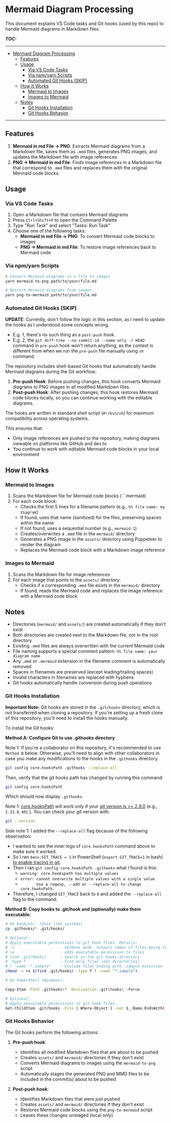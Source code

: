 



# Mermaid Diagram Processing

This document explains VS Code tasks and Git hooks (used by this repo) to handle Mermaid diagrams in Markdown files.

***TOC:***

---
- [Mermaid Diagram Processing](#mermaid-diagram-processing)
  - [Features](#features)
  - [Usage](#usage)
    - [Via VS Code Tasks](#via-vs-code-tasks)
    - [Via npm/yarn Scripts](#via-npmyarn-scripts)
    - [Automated Git Hooks (SKIP)](#automated-git-hooks-skip)
  - [How It Works](#how-it-works)
    - [Mermaid to Images](#mermaid-to-images)
    - [Images to Mermaid](#images-to-mermaid)
  - [Notes](#notes)
    - [Git Hooks Installation](#git-hooks-installation)
    - [Git Hooks Behavior](#git-hooks-behavior)
---


## Features

1. **Mermaid in md File -> PNG**: Extracts Mermaid diagrams from a Markdown file, saves them as `.mmd` files, generates PNG images, and updates the Markdown file with image references.
2. **PNG -> Mermaid in md File**: Finds image references in a Markdown file that correspond to `.mmd` files and replaces them with the original Mermaid code blocks.

## Usage

### Via VS Code Tasks

1. Open a Markdown file that contains Mermaid diagrams
2. Press `Ctrl+Shift+P` to open the Command Palette
3. Type "Run Task" and select "Tasks: Run Task"
4. Choose one of the following tasks:
   - **Mermaid in md File -> PNG**: To convert Mermaid code blocks to images
   - **PNG -> Mermaid in md File**: To restore image references back to Mermaid code

### Via npm/yarn Scripts

```bash
# Convert Mermaid diagrams in a file to images
yarn mermaid-to-png path/to/your/file.md

# Restore Mermaid diagrams from images
yarn png-to-mermaid path/to/your/file.md
```

### Automated Git Hooks (SKIP)

**UPDATE**: Currently, don't follow the logic in this section, as I need to update the hooks as I understood some concepts wrong.
* E.g. 1, there's no such thing as a `post-push` hook.
* E.g. 2, the `git diff-tree --no-commit-id --name-only -r HEAD` command in `pre-push` hook won't return anything, as the context is different from when we run the `pre-push` file manually using `sh` command.


The repository includes shell-based Git hooks that automatically handle Mermaid diagrams during the Git workflow:

1. **Pre-push Hook**: Before pushing changes, this hook converts Mermaid diagrams to PNG images in all modified Markdown files.
2. **Post-push Hook**: After pushing changes, this hook restores Mermaid code blocks locally, so you can continue working with the editable diagrams.

The hooks are written in standard shell script (`#!/bin/sh`) for maximum compatibility across operating systems.

This ensures that:
- Only image references are pushed to the repository, making diagrams viewable on platforms like GitHub and dev.to
- You continue to work with editable Mermaid code blocks in your local environment

## How It Works

### Mermaid to Images

1. Scans the Markdown file for Mermaid code blocks (```mermaid)
2. For each code block:
   - Checks the first 5 lines for a filename pattern (e.g., `%% file name: my diagram`)
   - If found, uses that name (sanitized) for the files, preserving spaces within the name
   - If not found, uses a sequential number (e.g., `mermaid-1`)
   - Creates/overwrites a `.mmd` file in the `mermaid/` directory
   - Generates a PNG image in the `assets/` directory using Puppeteer to render the diagram
   - Replaces the Mermaid code block with a Markdown image reference

### Images to Mermaid

1. Scans the Markdown file for image references
2. For each image that points to the `assets/` directory:
   - Checks if a corresponding `.mmd` file exists in the `mermaid/` directory
   - If found, reads the Mermaid code and replaces the image reference with a Mermaid code block

## Notes

- Directories (`mermaid/` and `assets/`) are created automatically if they don't exist
- Both directories are created next to the Markdown file, not in the root directory
- Existing `.mmd` files are always overwritten with the current Mermaid code
- File naming supports a special comment pattern: `%% file name: your diagram name`
- Any `.mmd` or `.mermaid` extension in the filename comment is automatically removed
- Spaces in filenames are preserved (except leading/trailing spaces)
- Invalid characters in filenames are replaced with hyphens
- Git hooks automatically handle conversion during push operations

### Git Hooks Installation

**Important Note:** Git hooks are stored in the `.git/hooks` directory, which is not transferred when cloning a repository. If you're setting up a fresh clone of this repository, you'll need to install the hooks manually.

To install the Git hooks:

**Method A: Configure Git to use .githooks directory**

Note 1: If you're a collaborator on this repository, it's recommended to use `Method B` below. Otherwise, you'll need to align with other collaborators in case you make any modifications to the hooks in the `.githooks` directory.

```bash
git config core.hooksPath .githooks --replace-all
```

Then, verify that the git hooks path has changed by running this command:

```bash
git config core.hooksPath
```

Which should now display `.githooks`.

Note 1: [core.hooksPath](https://git-scm.com/docs/githooks/2.9.5#_description) will work only if your [git version is >= 2.9.0](https://github.blog/open-source/git/git-2-9-has-been-released/#:~:text=You%20can%20now%20specify%20a%20custom%20path%20for%20hooks) (e.g., `2.33.0`, etc.). You can check your git version with:

```bash
git --version
```

Side note 1: I added the `--replace-all` flag because of the following observation:
* I wanted to see the inner logs of `core.hooksPath` command above to make sure it worked.
* So I ran `$env:GIT_TRACE = 1` in PowerShell (`export GIT_TRACE=1` in bash) [to enable tracing in git](https://stackoverflow.com/a/55599672/13626137).
* Then I ran `git config core.hooksPath .githooks` what I found is this:
  * `warning: core.hookspath has multiple values`
  * `error: cannot overwrite multiple values with a single value`
  * `       Use a regexp, --add or --replace-all to change core.hooksPath.`
* Therefore, I changed `GIT_TRACE` back to `0` and added the `--replace-all` flag to the command.


**Method B: Copy hooks to .git/hook and (optionally) make them executable:**

```bash
# On bash/etc. (Unix-like systems)
cp .githooks/* .git/hooks/

# Optional:
# Apply executable permissions to git hook files. Details:
# -v                    - Verbose mode, outputs names of files being changed
# +x                    - Adds executable permission to files
# find .git/hooks/      - Search in the git hooks directory
# -type f               - Find only files (not directories)
# ! -name "*.sample"    - Exclude files ending with .sample extension
chmod -v +x $(find .git/hooks/ -type f ! -name "*.sample")

# On PowerShell (Windows):

Copy-Item -Path .githooks\* -Destination .git\hooks\ -Force

# Optional:
# Apply executable permissions to git hook files.
Get-ChildItem .git/hooks -File | Where-Object { -not $_.Name.EndsWith('.sample') } | ForEach-Object { Set-ItemProperty -Path $_.FullName -Name IsReadOnly -Value $false }
```

### Git Hooks Behavior

The Git hooks perform the following actions:

1. **Pre-push hook**:
   - Identifies all modified Markdown files that are about to be pushed
   - Creates `assets/` and `mermaid/` directories if they don't exist
   - Converts Mermaid diagrams to images using the `mermaid-to-png` script
   - Automatically stages the generated PNG and MMD files to be included in the commit(s) about to be pushed

2. **Post-push hook**:
   - Identifies Markdown files that were just pushed
   - Creates `assets/` and `mermaid/` directories if they don't exist
   - Restores Mermaid code blocks using the `png-to-mermaid` script
   - Leaves these changes unstaged (local only)

